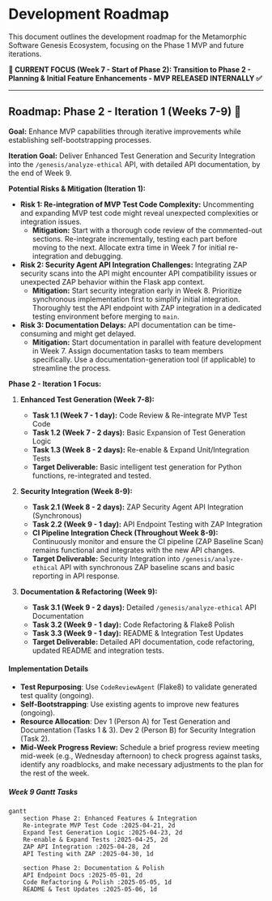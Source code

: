 # Development Roadmap

This document outlines the development roadmap for the Metamorphic Software Genesis Ecosystem, focusing on the Phase 1 MVP and future iterations.

**🎯 CURRENT FOCUS (Week 7 - Start of Phase 2): Transition to Phase 2 - Planning & Initial Feature Enhancements - MVP RELEASED INTERNALLY ✅**

---

## Roadmap: Phase 2 - Iteration 1 (Weeks 7-9) <a name="roadmap-phase-2---iteration-1-weeks-7-9"></a> 🚀

**Goal:** Enhance MVP capabilities through iterative improvements while establishing self-bootstrapping processes.

**Iteration Goal:** Deliver Enhanced Test Generation and Security Integration into the `/genesis/analyze-ethical` API, with detailed API documentation, by the end of Week 9.

**Potential Risks & Mitigation (Iteration 1):**
* **Risk 1: Re-integration of MVP Test Code Complexity:**  Uncommenting and expanding MVP test code might reveal unexpected complexities or integration issues.
    * **Mitigation:** Start with a thorough code review of the commented-out sections. Re-integrate incrementally, testing each part before moving to the next. Allocate extra time in Week 7 for initial re-integration and debugging.
* **Risk 2: Security Agent API Integration Challenges:**  Integrating ZAP security scans into the API might encounter API compatibility issues or unexpected ZAP behavior within the Flask app context.
    * **Mitigation:** Start security integration early in Week 8. Prioritize synchronous implementation first to simplify initial integration.  Thoroughly test the API endpoint with ZAP integration in a dedicated testing environment before merging to `main`.
* **Risk 3: Documentation Delays:** API documentation can be time-consuming and might get delayed.
    * **Mitigation:** Start documentation in parallel with feature development in Week 7.  Assign documentation tasks to team members specifically. Use a documentation-generation tool (if applicable) to streamline the process.

**Phase 2 - Iteration 1 Focus:**

1. **Enhanced Test Generation (Week 7-8):**
   * **Task 1.1 (Week 7 - 1 day):** Code Review & Re-integrate MVP Test Code
   * **Task 1.2 (Week 7 - 2 days):** Basic Expansion of Test Generation Logic
   * **Task 1.3 (Week 8 - 2 days):** Re-enable & Expand Unit/Integration Tests
   * **Target Deliverable:** Basic intelligent test generation for Python functions, re-integrated and tested.

2. **Security Integration (Week 8-9):**
   * **Task 2.1 (Week 8 - 2 days):** ZAP Security Agent API Integration (Synchronous)
   * **Task 2.2 (Week 9 - 1 day):** API Endpoint Testing with ZAP Integration
   * **CI Pipeline Integration Check (Throughout Week 8-9):** Continuously monitor and ensure the CI pipeline (ZAP Baseline Scan) remains functional and integrates with the new API changes.
   * **Target Deliverable:** Security Integration into `/genesis/analyze-ethical` API with synchronous ZAP baseline scans and basic reporting in API response.

3. **Documentation & Refactoring (Week 9):**
   * **Task 3.1 (Week 9 - 2 days):** Detailed `/genesis/analyze-ethical` API Documentation
   * **Task 3.2 (Week 9 - 1 day):** Code Refactoring & Flake8 Polish
   * **Task 3.3 (Week 9 - 1 day):** README & Integration Test Updates
   * **Target Deliverable:** Detailed API documentation, code refactoring, updated README and integration tests.

#### Implementation Details

- **Test Repurposing**: Use `CodeReviewAgent` (Flake8) to validate generated test quality (ongoing).
- **Self-Bootstrapping**: Use existing agents to improve new features (ongoing).
- **Resource Allocation**: Dev 1 (Person A) for Test Generation and Documentation (Tasks 1 & 3). Dev 2 (Person B) for Security Integration (Task 2).
- **Mid-Week Progress Review:** Schedule a brief progress review meeting mid-week (e.g., Wednesday afternoon) to check progress against tasks, identify any roadblocks, and make necessary adjustments to the plan for the rest of the week.

##### Week 9 Gantt Tasks
```mermaid
gantt
    section Phase 2: Enhanced Features & Integration
    Re-integrate MVP Test Code :2025-04-21, 2d
    Expand Test Generation Logic :2025-04-23, 2d
    Re-enable & Expand Tests :2025-04-25, 2d
    ZAP API Integration :2025-04-28, 2d
    API Testing with ZAP :2025-04-30, 1d

    section Phase 2: Documentation & Polish
    API Endpoint Docs :2025-05-01, 2d
    Code Refactoring & Polish :2025-05-05, 1d
    README & Test Updates :2025-05-06, 1d
```
